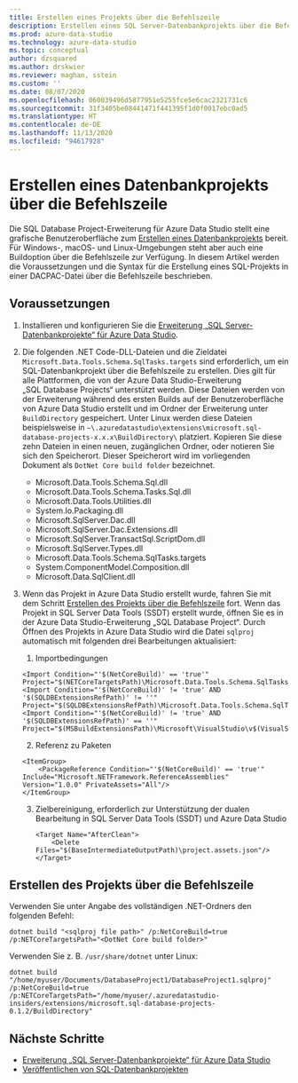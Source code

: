```yaml
---
title: Erstellen eines Projekts über die Befehlszeile
description: Erstellen eines SQL Server-Datenbankprojekts über die Befehlszeile
ms.prod: azure-data-studio
ms.technology: azure-data-studio
ms.topic: conceptual
author: dzsquared
ms.author: drskwier
ms.reviewer: maghan, sstein
ms.custom: ''
ms.date: 08/07/2020
ms.openlocfilehash: 060039496d5877951e5255fce5e6cac2321731c6
ms.sourcegitcommit: 31f3405be08441471f441395f1d0f0017ebc0ad5
ms.translationtype: HT
ms.contentlocale: de-DE
ms.lasthandoff: 11/13/2020
ms.locfileid: "94617928"
---
```

# <a name="build-a-database-project-from-command-line"></a>Erstellen eines Datenbankprojekts über die Befehlszeile

Die SQL Database Project-Erweiterung für Azure Data Studio stellt eine grafische Benutzeroberfläche zum [Erstellen eines Datenbankprojekts](sql-database-project-extension-build.md) bereit. Für Windows-, macOS- und Linux-Umgebungen steht aber auch eine Buildoption über die Befehlszeile zur Verfügung. In diesem Artikel werden die Voraussetzungen und die Syntax für die Erstellung eines SQL-Projekts in einer DACPAC-Datei über die Befehlszeile beschrieben.

## <a name="prerequisites"></a>Voraussetzungen

1. Installieren und konfigurieren Sie die [Erweiterung „SQL Server-Datenbankprojekte“ für Azure Data Studio](sql-database-project-extension.md).

2. Die folgenden .NET Code-DLL-Dateien und die Zieldatei `Microsoft.Data.Tools.Schema.SqlTasks.targets` sind erforderlich, um ein SQL-Datenbankprojekt über die Befehlszeile zu erstellen. Dies gilt für alle Plattformen, die von der Azure Data Studio-Erweiterung „SQL Database Projects“ unterstützt werden. Diese Dateien werden von der Erweiterung während des ersten Builds auf der Benutzeroberfläche von Azure Data Studio erstellt und im Ordner der Erweiterung unter `BuildDirectory` gespeichert.  Unter Linux werden diese Dateien beispielsweise in `~\.azuredatastudio\extensions\microsoft.sql-database-projects-x.x.x\BuildDirectory\` platziert.  Kopieren Sie diese zehn Dateien in einen neuen, zugänglichen Ordner, oder notieren Sie sich den Speicherort.  Dieser Speicherort wird im vorliegenden Dokument als `DotNet Core build folder` bezeichnet.

    - Microsoft.Data.Tools.Schema.Sql.dll
    - Microsoft.Data.Tools.Schema.Tasks.Sql.dll
    - Microsoft.Data.Tools.Utilities.dll
    - System.Io.Packaging.dll
    - Microsoft.SqlServer.Dac.dll
    - Microsoft.SqlServer.Dac.Extensions.dll
    - Microsoft.SqlServer.TransactSql.ScriptDom.dll
    - Microsoft.SqlServer.Types.dll
    - Microsoft.Data.Tools.Schema.SqlTasks.targets
    - System.ComponentModel.Composition.dll
    - Microsoft.Data.SqlClient.dll

3. Wenn das Projekt in Azure Data Studio erstellt wurde, fahren Sie mit dem Schritt [Erstellen des Projekts über die Befehlszeile](#build-the-project-from-the-command-line) fort. Wenn das Projekt in SQL Server Data Tools (SSDT) erstellt wurde, öffnen Sie es in der Azure Data Studio-Erweiterung „SQL Database Project“.  Durch Öffnen des Projekts in Azure Data Studio wird die Datei `sqlproj` automatisch mit folgenden drei Bearbeitungen aktualisiert:

    1. Importbedingungen

    ```console
    <Import Condition="'$(NetCoreBuild)' == 'true'" Project="$(NETCoreTargetsPath)\Microsoft.Data.Tools.Schema.SqlTasks.targets"/> 
    <Import Condition="'$(NetCoreBuild)' != 'true' AND '$(SQLDBExtensionsRefPath)' != ''" Project="$(SQLDBExtensionsRefPath)\Microsoft.Data.Tools.Schema.SqlTasks.targets"/>
    <Import Condition="'$(NetCoreBuild)' != 'true' AND '$(SQLDBExtensionsRefPath)' == ''" Project="$(MSBuildExtensionsPath)\Microsoft\VisualStudio\v$(VisualStudioVersion)\SSDT\Microsoft.Data.Tools.Schema.SqlTasks.targets"/>
    ```

    2. Referenz zu Paketen

    ```console
    <ItemGroup>
        <PackageReference Condition="'$(NetCoreBuild)' == 'true'" Include="Microsoft.NETFramework.ReferenceAssemblies" Version="1.0.0" PrivateAssets="All"/>
    </ItemGroup>
    ```

    3. Zielbereinigung, erforderlich zur Unterstützung der dualen Bearbeitung in SQL Server Data Tools (SSDT) und Azure Data Studio

        ```console
        <Target Name="AfterClean">
            <Delete Files="$(BaseIntermediateOutputPath)\project.assets.json"/>
        </Target>
        ```

## <a name="build-the-project-from-the-command-line"></a>Erstellen des Projekts über die Befehlszeile

Verwenden Sie unter Angabe des vollständigen .NET-Ordners den folgenden Befehl:

```console
dotnet build "<sqlproj file path>" /p:NetCoreBuild=true /p:NETCoreTargetsPath="<DotNet Core build folder>"
```

Verwenden Sie z. B. `/usr/share/dotnet` unter Linux:

```console
dotnet build "/home/myuser/Documents/DatabaseProject1/DatabaseProject1.sqlproj" /p:NetCoreBuild=true /p:NETCoreTargetsPath="/home/myuser/.azuredatastudio-insiders/extensions/microsoft.sql-database-projects-0.1.2/BuildDirectory"  
```

## <a name="next-steps"></a>Nächste Schritte

- [Erweiterung „SQL Server-Datenbankprojekte“ für Azure Data Studio](sql-database-project-extension.md)
- [Veröffentlichen von SQL-Datenbankprojekten](sql-database-project-extension-build.md#publish-a-database-project)
